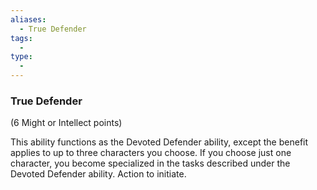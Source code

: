 ```yaml
---
aliases:
  - True Defender
tags:
  - 
type:
  - 
---
```

### True Defender

(6 Might or Intellect points)

This ability functions as the Devoted Defender ability, except the benefit applies to up to three characters you choose. If you choose just one character, you become specialized in the tasks described under the Devoted Defender ability. Action to initiate.